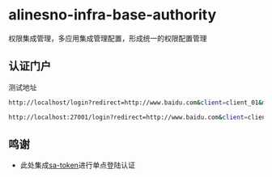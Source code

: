 # alinesno-infra-base-authority
权限集成管理，多应用集成管理配置，形成统一的权限配置管理

## 认证门户

测试地址

```sh
http://localhost/login?redirect=http://www.baidu.com&client=client_01&mode=sso

http://localhost:27001/login?redirect=http://www.baidu.com&client=client_01&mode=sso
```

## 鸣谢

- 此处集成[sa-token](https://sa-token.cc/index.html)进行单点登陆认证
